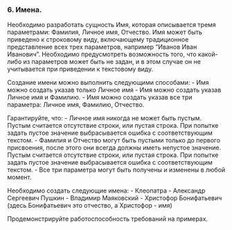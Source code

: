 ### 6. Имена.

Необходимо разработать сущность Имя, которая описывается тремя параметрами: Фамилия, Личное имя, Отчество. Имя может быть приведено к строковому виду, включающему традиционное представление всех трех параметров, например “Иванов Иван Иванович”. Необходимо предусмотреть возможность того, что какой-либо из параметров может быть не задан, и в этом случае он не учитывается при приведении к текстовому виду.

Создание имени можно выполнить следующими способами:
    - Имя можно создать указав только Личное имя
    - Имя можно создать указав Личное имя и Фамилию.
    - Имя можно создать указав все три параметра: Личное имя, Фамилию, Отчество.

Гарантируйте, что:
    -  Личное имя никогда не может быть пустым. Пустым считается отсутствие строки, или пустая строка. При попытке задать пустое значение выбрасывается ошибка с соответствующим текстом.
    - Фамилия и Отчество могут быть пустыми только до первого присвоения, после этого они всегда должны иметь непустое значение. Пустым считается отсутствие строки, или пустая строка. При попытке задать пустое значение выбрасывается ошибка с соответствующим текстом.
    - Все три параметра могут быть получены и изменены в любой момент.

Необходимо создать следующие имена:
    - Клеопатра
    - Александр Сергеевич Пушкин
    - Владимир Маяковский
    - Христофор Бонифатьевич (здесь Бонифатьевич это отчество, а Христофор - имя)

Продемонстрируйте работоспособность требований на примерах.



